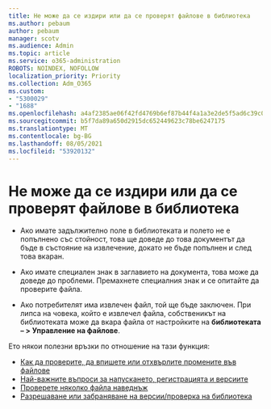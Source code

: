 ```yaml
---
title: Не може да се издири или да се проверят файлове в библиотека
ms.author: pebaum
author: pebaum
manager: scotv
ms.audience: Admin
ms.topic: article
ms.service: o365-administration
ROBOTS: NOINDEX, NOFOLLOW
localization_priority: Priority
ms.collection: Adm_O365
ms.custom:
- "5300029"
- "1688"
ms.openlocfilehash: a4af2385ae06f42fd4769b6ef87b44f4a1a3e2de5f5ad6c39c0c06d72a8cdc07
ms.sourcegitcommit: b5f7da89a650d2915dc652449623c78be6247175
ms.translationtype: MT
ms.contentlocale: bg-BG
ms.lasthandoff: 08/05/2021
ms.locfileid: "53920132"
---
```

# <a name="unable-to-check-out-or-check-in-files-in-a-library"></a>Не може да се издири или да се проверят файлове в библиотека

- Ако имате задължително поле в библиотеката и полето не е попълнено със стойност, това ще доведе до това документът да бъде в състояние на извлечение, докато не бъде попълнен и след това вкаран.

- Ако имате специален знак в заглавието на документа, това може да доведе до проблеми. Премахнете специалния знак и се опитайте да проверите файла.

- Ако потребителят има извлечен файл, той ще бъде заключен.  При липса на човека, който е извлечел файла, собственикът на библиотеката може да вкара файла от настройките на **библиотеката – > Управление на файлове**.

Ето някои полезни връзки по отношение на тази функция:

- [Как да проверите, да впишете или отхвърлите промените във файлове](https://support.office.com/article/check-out-check-in-or-discard-changes-to-files-in-a-library-7e2c12a9-a874-4393-9511-1378a700f6de)
- [Най-важните въпроси за напускането, регистрацията и версиите](https://support.office.com/article/Top-questions-about-check-out-check-in-and-versions-7E941339-E972-4C7A-A79A-80A1FCF84076)
- [Проверете няколко файла наведнъж](https://support.office.com/article/check-out-check-in-or-discard-changes-to-files-in-a-library-7e2c12a9-a874-4393-9511-1378a700f6de)
- [Разрешаване или забраняване на версии/проверка на библиотека](https://support.office.com/article/enable-and-configure-versioning-for-a-list-or-library-1555d642-23ee-446a-990a-bcab618c7a37)

